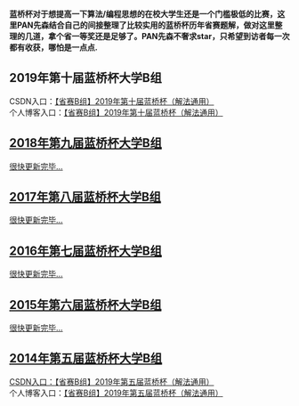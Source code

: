 **蓝桥杯对于想提高一下算法/编程思想的在校大学生还是一个门槛极低的比赛，这里PAN先森结合自己的间接整理了比较实用的蓝桥杯历年省赛题解，做对这里整理的几道，拿个省一等奖还是足够了。PAN先森不奢求star，只希望到访者每一次都有收获，哪怕是一点点.**

## 2019年第十届蓝桥杯大学B组

CSDN入口：<a target="blank_" href="https://blog.csdn.net/qq_43539599/article/details/103132108">【省赛B组】2019年第十届蓝桥杯（解法通用）</a><br>
个人博客入口：<a target="blank_" href="https://www.hoji.site/blog/72">【省赛B组】2019年第十届蓝桥杯（解法通用）

## 2018年第九届蓝桥杯大学B组
很快更新完毕...

## 2017年第八届蓝桥杯大学B组
很快更新完毕...

## 2016年第七届蓝桥杯大学B组
很快更新完毕...

## 2015年第六届蓝桥杯大学B组
很快更新完毕...

## 2014年第五届蓝桥杯大学B组

CSDN入口：<a target="blank_" href="https://blog.csdn.net/qq_43539599/article/details/103129565">【省赛B组】2019年第五届蓝桥杯（解法通用）</a><br>
个人博客入口：<a target="blank_" href="https://www.hoji.site/blog/71">【省赛B组】2019年第五届蓝桥杯（解法通用）
